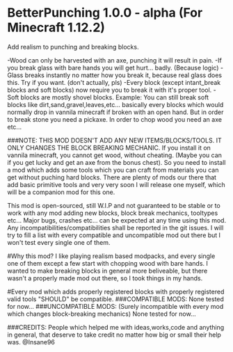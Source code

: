 # BetterPunching 1.0.0 - alpha (For Minecraft 1.12.2)
Add realism to punching and breaking blocks.

-Wood can only be harvested with an axe, punching it will result in pain.
-If you break glass with bare hands you will get hurt... badly. (Because logic)
-Glass breaks instantly no matter how you break it, because real glass does this. Try if you want. (don't actually, pls)
-Every block (except intant_break blocks and soft blocks) now require you to break it with it's proper tool.
-Soft blocks are mostly shovel blocks.
Example: You can still break soft blocks like dirt,sand,gravel,leaves,etc... 
basically every blocks which would normally drop in vannila minecraft if broken with an open hand.
But in order to break stone you need a pickaxe. In order to chop wood you need an axe etc...

###NOTE: THIS MOD DOESN'T ADD ANY NEW ITEMS/BLOCKS/TOOLS. IT ONLY CHANGES THE BLOCK BREAKING MECHANIC.
If you install it on vannila minecraft, you cannot get wood, without cheating.
(Maybe you can if you get lucky and get an axe from the bonus chest).
So you need to install a mod which adds some tools which you can craft from materials
you can get without puching hard blocks. 
There are plenty of mods our there that add basic primitive tools 
and very very soon I will release one myself, which will be a companion mod for this one.

This mod is open-sourced, still W.I.P and not guaranteed to be stable or to work
with any mod adding new blocks, block break mechanics, tooltypes etc...
Major bugs, crashes etc... can be expected at any time using this mod.
Any incompatibilities/compatibilities shall be reported in the git issues.
I will try to fill a list with every compatible and uncompatible mod out there
but I won't test every single one of them.

#Why this mod?
I like playing realism based modpacks, and every single one of them except a few start with chopping wood with bare hands.
I wanted to make breaking blocks in general more beliveable, but there wasn't a properly made mod out there, so I took things in my hands.

#Every mod which adds properly registered blocks with properly registered valid tools "SHOULD" be compatible.
###COMPATIBLE MODS:
None tested for now...
###UNCOMPATIBLE MODS: (Surely incompatible with every mod which changes block-breaking mechanics)
None tested for now...


###CREDITS: People which helped me with ideas,works,code and anything in general, that deserve to take credit no matter how big or small their help was.
@Insane96



